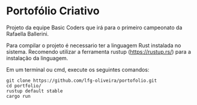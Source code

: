 # Portofólio Criativo
Projeto da equipe Basic Coders que irá para o primeiro campeonato da Rafaella Ballerini.

Para compilar o projeto é necessario ter a linguagem Rust instalada no sistema.
Recomendo utilizar a ferramenta rustup (https://rustup.rs/) para a instalação da linguagem.

Em um terminal ou cmd, execute os seguintes comandos:
```
git clone https://github.com/lfg-oliveira/portofolio.git
cd portfolio/
rustup default stable
cargo run
```
